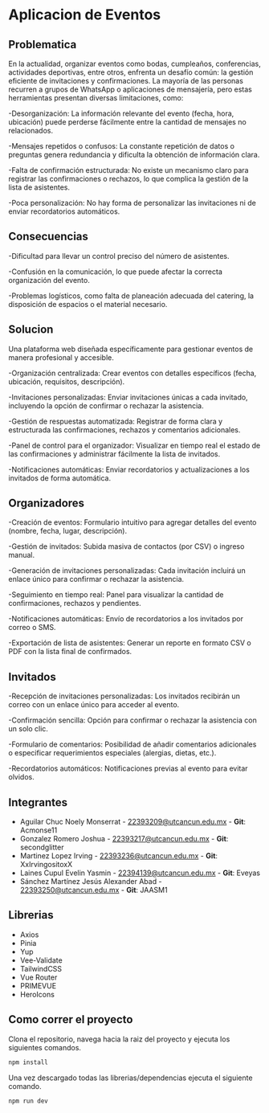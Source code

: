# Aplicacion de Eventos

## **Problematica**
En la actualidad, organizar eventos como bodas, cumpleaños, conferencias, actividades deportivas, entre otros, enfrenta un desafío común: la gestión eficiente de invitaciones y confirmaciones.
La mayoría de las personas recurren a grupos de WhatsApp o aplicaciones de mensajería, pero estas herramientas presentan diversas limitaciones, como:

-Desorganización: La información relevante del evento (fecha, hora, ubicación) puede perderse fácilmente entre la cantidad de mensajes no relacionados.

-Mensajes repetidos o confusos: La constante repetición de datos o preguntas genera redundancia y dificulta la obtención de información clara.

-Falta de confirmación estructurada: No existe un mecanismo claro para registrar las confirmaciones o rechazos, lo que complica la gestión de la lista de asistentes.

-Poca personalización: No hay forma de personalizar las invitaciones ni de enviar recordatorios automáticos.

 ## **Consecuencias**
-Dificultad para llevar un control preciso del número de asistentes.

-Confusión en la comunicación, lo que puede afectar la correcta organización del evento.

-Problemas logísticos, como falta de planeación adecuada del catering, la disposición de espacios o el material necesario.

## **Solucion**
Una plataforma web diseñada específicamente para gestionar eventos de manera profesional y accesible.

-Organización centralizada: Crear eventos con detalles específicos (fecha, ubicación, requisitos, descripción).

-Invitaciones personalizadas: Enviar invitaciones únicas a cada invitado, incluyendo la opción de confirmar o rechazar la asistencia.

-Gestión de respuestas automatizada: Registrar de forma clara y estructurada las confirmaciones, rechazos y comentarios adicionales.

-Panel de control para el organizador: Visualizar en tiempo real el estado de las confirmaciones y administrar fácilmente la lista de invitados.

-Notificaciones automáticas: Enviar recordatorios y actualizaciones a los invitados de forma automática.
## **Organizadores**
-Creación de eventos: Formulario intuitivo para agregar detalles del evento (nombre, fecha, lugar, descripción).

-Gestión de invitados: Subida masiva de contactos (por CSV) o ingreso manual.

-Generación de invitaciones personalizadas: Cada invitación incluirá un enlace único para confirmar o rechazar la asistencia.

-Seguimiento en tiempo real: Panel para visualizar la cantidad de confirmaciones, rechazos y pendientes.

-Notificaciones automáticas: Envío de recordatorios a los invitados por correo o SMS.

-Exportación de lista de asistentes: Generar un reporte en formato CSV o PDF con la lista final de confirmados.

## **Invitados**
-Recepción de invitaciones personalizadas: Los invitados recibirán un correo con un enlace único para acceder al evento.

-Confirmación sencilla: Opción para confirmar o rechazar la asistencia con un solo clic.

-Formulario de comentarios: Posibilidad de añadir comentarios adicionales o especificar requerimientos especiales (alergias, dietas, etc.).

-Recordatorios automáticos: Notificaciones previas al evento para evitar olvidos.

## Integrantes
- Aguilar Chuc Noely Monserrat - 22393209@utcancun.edu.mx - **Git**: Acmonse11
- Gonzalez Romero Joshua - 22393217@utcancun.edu.mx - **Git**: secondglitter
- Martinez Lopez Irving - 22393236@utcancun.edu.mx - **Git**: XxIrvingositoxX
- Laines Cupul Evelin Yasmin - 22394139@utcancun.edu.mx - **Git**: Eveyas
- Sánchez Martínez Jesús Alexander Abad - 22393250@utcancun.edu.mx - **Git**: JAASM1

## Librerias
- Axios
- Pinia
- Yup
- Vee-Validate
- TailwindCSS
- Vue Router
- PRIMEVUE
- HeroIcons

## Como correr el proyecto

Clona el repositorio, navega hacia la raiz del proyecto y ejecuta los siguientes comandos.

```sh
npm install
```

Una vez descargado todas las librerias/dependencias ejecuta el siguiente comando.

```sh
npm run dev
```

